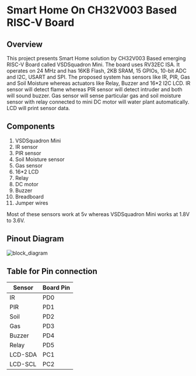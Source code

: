 # Smart Home On CH32V003 Based RISC-V Board
## Overview
This project presents Smart Home solution by CH32V003 Based emerging RISC-V Board called VSDSquadron Mini. The board uses RV32EC ISA. It operates on 24 MHz and has 16KB Flash, 2KB SRAM, 15 GPIOs, 10-bit ADC and I2C, USART and SPI. The proposed system has sensors like IR, PIR, Gas and Soil Moisture whereas actuators like Relay, Buzzer and 16*2 I2C LCD. IR sensor will detect flame whereas PIR sensor will detect intruder and both will sound buzzer. Gas sensor will sense particular gas and soil moisture sensor with relay connected to mini DC motor will water plant automatically. LCD will print sensor data.

## Components
1. VSDSquadron Mini
2. IR sensor
3. PIR sensor
4. Soil Moisture sensor
5. Gas sensor
6. 16*2 LCD
7. Relay
8. DC motor
9. Buzzer
10. Breadboard
11. Jumper wires

Most of these sensors work at 5v whereas VSDSquadron Mini works at 1.8V to 3.6V.

## Pinout Diagram
![block_diagram](https://github.com/Pragnesh-Papaniya/vsdsquadron-mini-internship/assets/143833682/ac790370-6152-4979-8376-ca6498d97d08)

## Table for Pin connection
| Sensor        | Board Pin     |
| ------------- | ------------- |
| IR            | PD0           |
| PIR           | PD1           |
| Soil          | PD2           |
| Gas           | PD3           |
| Buzzer        | PD4           |
| Relay         | PD5           |
| LCD-SDA       | PC1           |
| LCD-SCL       | PC2           |
